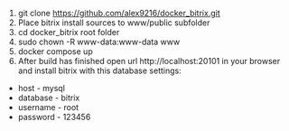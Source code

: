 1. git clone https://github.com/alex9216/docker_bitrix.git
2. Place bitrix install sources to www/public subfolder
3. cd docker_bitrix root folder
4. sudo chown -R www-data:www-data www
5. docker compose up
6. After build has finished open url http://localhost:20101 in your browser and install bitrix with this database settings:
  - host - mysql
  - database - bitrix
  - username - root
  - password - 123456
